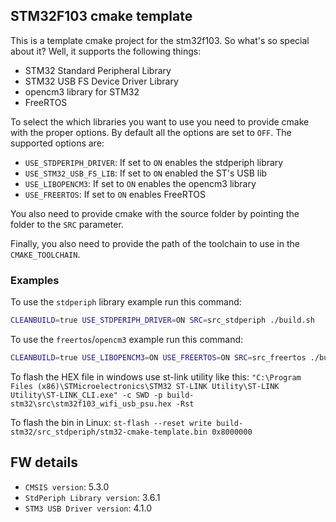 STM32F103 cmake template
----

This is a template cmake project for the stm32f103. So what's
so special about it? Well, it supports the following things:

* STM32 Standard Peripheral Library
* STM32 USB FS Device Driver Library
* opencm3 library for STM32
* FreeRTOS

To select the which libraries you want to use you need to provide
cmake with the proper options. By default all the options are set
to `OFF`. The supported options are:

* `USE_STDPERIPH_DRIVER`: If set to `ON` enables the stdperiph library
* `USE_STM32_USB_FS_LIB`: If set to `ON` enabled the ST's USB lib
* `USE_LIBOPENCM3`: If set to `ON` enables the opencm3 library
* `USE_FREERTOS`: If set to `ON` enables FreeRTOS

You also need to provide cmake with the source folder by pointing
the folder to the `SRC` parameter.

Finally, you also need to provide the path of the toolchain to
use in the `CMAKE_TOOLCHAIN`.

### Examples
To use the `stdperiph` library example run this command:
```sh
CLEANBUILD=true USE_STDPERIPH_DRIVER=ON SRC=src_stdperiph ./build.sh
```

To use the `freertos`/`opencm3` example run this command:
```sh
CLEANBUILD=true USE_LIBOPENCM3=ON USE_FREERTOS=ON SRC=src_freertos ./build.sh
```

To flash the HEX file in windows use st-link utility like this:
```"C:\Program Files (x86)\STMicroelectronics\STM32 ST-LINK Utility\ST-LINK Utility\ST-LINK_CLI.exe" -c SWD -p build-stm32\src\stm32f103_wifi_usb_psu.hex -Rst```

To flash the bin in Linux:
```st-flash --reset write build-stm32/src_stdperiph/stm32-cmake-template.bin 0x8000000```

## FW details
* `CMSIS version`: 5.3.0
* `StdPeriph Library version`: 3.6.1
* `STM3 USB Driver version`: 4.1.0

